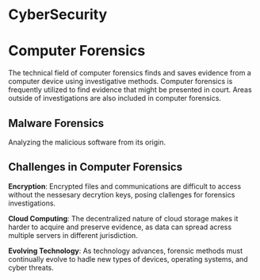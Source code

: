# CyberSecurity

# Computer Forensics 
The technical field of computer forensics finds and saves evidence from a computer device using investigative methods. Computer forensics is frequently utilized to find evidence that might be presented in court. Areas outside of investigations are also included in computer forensics. 

## Malware Forensics 
Analyzing the malicious software from its origin. 

## Challenges in Computer Forensics
**Encryption**: Encrypted files and communications are difficult to access without the nessesary decrytion keys, posing clallenges for forensics investigations.

**Cloud Computing**: The decentralized nature of cloud storage makes it harder to acquire and preserve evidence, as data can spread acress multiple servers in different jurisdiction.

**Evolving Technology**: As technology advances, forensic methods must continually evolve to hadle new types of devices, operating systems, and cyber threats.

